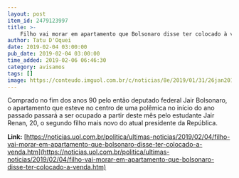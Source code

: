 ```yaml
---
layout: post
item_id: 2479123997
title: >-
    Filho vai morar em apartamento que Bolsonaro disse ter colocado à venda
author: Tatu D'Oquei
date: 2019-02-04 03:00:00
pub_date: 2019-02-04 03:00:00
time_added: 2019-02-06 06:46:30
category: avisamos
tags: []
image: https://conteudo.imguol.com.br/c/noticias/8e/2019/01/31/26jan2019---predio-no-bairro-do-sudoeste-em-brasilia-onde-morava-o-presidente-jair-bolsonaro-1548944064542_v2_615x300.jpg
---
```


Comprado no fim dos anos 90 pelo então deputado federal Jair Bolsonaro, o apartamento que esteve no centro de uma polêmica no início do ano passado passará a ser ocupado a partir deste mês pelo estudante Jair Renan, 20, o segundo filho mais novo do atual presidente da República.

**Link:** [https://noticias.uol.com.br/politica/ultimas-noticias/2019/02/04/filho-vai-morar-em-apartamento-que-bolsonaro-disse-ter-colocado-a-venda.htm](https://noticias.uol.com.br/politica/ultimas-noticias/2019/02/04/filho-vai-morar-em-apartamento-que-bolsonaro-disse-ter-colocado-a-venda.htm)

